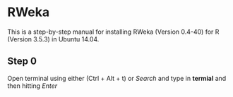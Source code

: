 # RWeka
This is a step-by-step manual for installing RWeka (Version 0.4-40) for R (Version 3.5.3) in Ubuntu 14.04. 

## Step 0
Open terminal using either (Ctrl + Alt + t) or *Search* and type in **termial** and then hitting *Enter*
